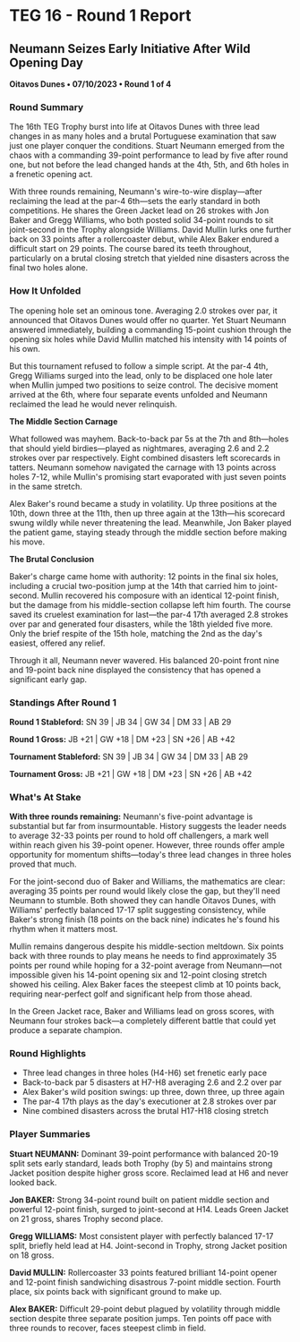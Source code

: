 # TEG 16 - Round 1 Report

## Neumann Seizes Early Initiative After Wild Opening Day
**Oitavos Dunes • 07/10/2023 • Round 1 of 4**

### Round Summary

The 16th TEG Trophy burst into life at Oitavos Dunes with three lead changes in as many holes and a brutal Portuguese examination that saw just one player conquer the conditions. Stuart Neumann emerged from the chaos with a commanding 39-point performance to lead by five after round one, but not before the lead changed hands at the 4th, 5th, and 6th holes in a frenetic opening act.

With three rounds remaining, Neumann's wire-to-wire display—after reclaiming the lead at the par-4 6th—sets the early standard in both competitions. He shares the Green Jacket lead on 26 strokes with Jon Baker and Gregg Williams, who both posted solid 34-point rounds to sit joint-second in the Trophy alongside Williams. David Mullin lurks one further back on 33 points after a rollercoaster debut, while Alex Baker endured a difficult start on 29 points. The course bared its teeth throughout, particularly on a brutal closing stretch that yielded nine disasters across the final two holes alone.

### How It Unfolded

The opening hole set an ominous tone. Averaging 2.0 strokes over par, it announced that Oitavos Dunes would offer no quarter. Yet Stuart Neumann answered immediately, building a commanding 15-point cushion through the opening six holes while David Mullin matched his intensity with 14 points of his own.

But this tournament refused to follow a simple script. At the par-4 4th, Gregg Williams surged into the lead, only to be displaced one hole later when Mullin jumped two positions to seize control. The decisive moment arrived at the 6th, where four separate events unfolded and Neumann reclaimed the lead he would never relinquish.

**The Middle Section Carnage**

What followed was mayhem. Back-to-back par 5s at the 7th and 8th—holes that should yield birdies—played as nightmares, averaging 2.6 and 2.2 strokes over par respectively. Eight combined disasters left scorecards in tatters. Neumann somehow navigated the carnage with 13 points across holes 7-12, while Mullin's promising start evaporated with just seven points in the same stretch.

Alex Baker's round became a study in volatility. Up three positions at the 10th, down three at the 11th, then up three again at the 13th—his scorecard swung wildly while never threatening the lead. Meanwhile, Jon Baker played the patient game, staying steady through the middle section before making his move.

**The Brutal Conclusion**

Baker's charge came home with authority: 12 points in the final six holes, including a crucial two-position jump at the 14th that carried him to joint-second. Mullin recovered his composure with an identical 12-point finish, but the damage from his middle-section collapse left him fourth. The course saved its cruelest examination for last—the par-4 17th averaged 2.8 strokes over par and generated four disasters, while the 18th yielded five more. Only the brief respite of the 15th hole, matching the 2nd as the day's easiest, offered any relief.

Through it all, Neumann never wavered. His balanced 20-point front nine and 19-point back nine displayed the consistency that has opened a significant early gap.

### Standings After Round 1

**Round 1 Stableford:** SN 39 | JB 34 | GW 34 | DM 33 | AB 29

**Round 1 Gross:** JB +21 | GW +18 | DM +23 | SN +26 | AB +42

**Tournament Stableford:** SN 39 | JB 34 | GW 34 | DM 33 | AB 29

**Tournament Gross:** JB +21 | GW +18 | DM +23 | SN +26 | AB +42

### What's At Stake

**With three rounds remaining:** Neumann's five-point advantage is substantial but far from insurmountable. History suggests the leader needs to average 32-33 points per round to hold off challengers, a mark well within reach given his 39-point opener. However, three rounds offer ample opportunity for momentum shifts—today's three lead changes in three holes proved that much.

For the joint-second duo of Baker and Williams, the mathematics are clear: averaging 35 points per round would likely close the gap, but they'll need Neumann to stumble. Both showed they can handle Oitavos Dunes, with Williams' perfectly balanced 17-17 split suggesting consistency, while Baker's strong finish (18 points on the back nine) indicates he's found his rhythm when it matters most.

Mullin remains dangerous despite his middle-section meltdown. Six points back with three rounds to play means he needs to find approximately 35 points per round while hoping for a 32-point average from Neumann—not impossible given his 14-point opening six and 12-point closing stretch showed his ceiling. Alex Baker faces the steepest climb at 10 points back, requiring near-perfect golf and significant help from those ahead.

In the Green Jacket race, Baker and Williams lead on gross scores, with Neumann four strokes back—a completely different battle that could yet produce a separate champion.

### Round Highlights
- Three lead changes in three holes (H4-H6) set frenetic early pace
- Back-to-back par 5 disasters at H7-H8 averaging 2.6 and 2.2 over par
- Alex Baker's wild position swings: up three, down three, up three again
- The par-4 17th plays as the day's executioner at 2.8 strokes over par
- Nine combined disasters across the brutal H17-H18 closing stretch

### Player Summaries

**Stuart NEUMANN:** Dominant 39-point performance with balanced 20-19 split sets early standard, leads both Trophy (by 5) and maintains strong Jacket position despite higher gross score. Reclaimed lead at H6 and never looked back.

**Jon BAKER:** Strong 34-point round built on patient middle section and powerful 12-point finish, surged to joint-second at H14. Leads Green Jacket on 21 gross, shares Trophy second place.

**Gregg WILLIAMS:** Most consistent player with perfectly balanced 17-17 split, briefly held lead at H4. Joint-second in Trophy, strong Jacket position on 18 gross.

**David MULLIN:** Rollercoaster 33 points featured brilliant 14-point opener and 12-point finish sandwiching disastrous 7-point middle section. Fourth place, six points back with significant ground to make up.

**Alex BAKER:** Difficult 29-point debut plagued by volatility through middle section despite three separate position jumps. Ten points off pace with three rounds to recover, faces steepest climb in field.


